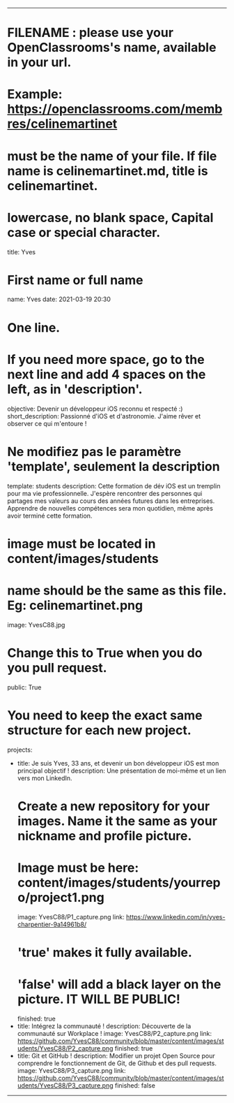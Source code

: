 ---

# FILENAME : please use your OpenClassrooms's name, available in your url.
# Example: https://openclassrooms.com/membres/celinemartinet
# must be the name of your file. If file name is celinemartinet.md, title is celinemartinet.
# lowercase, no blank space, Capital case or special character.
title: Yves

# First name or full name
name: Yves
date: 2021-03-19 20:30

# One line.
# If you need more space, go to the next line and add 4 spaces on the left, as in 'description'.
objective: Devenir un développeur iOS reconnu et respecté :)
short_description: Passionné d'iOS et d'astronomie. J'aime rêver et observer ce qui m'entoure !

# Ne modifiez pas le paramètre 'template', seulement la description
template: students
description:
    Cette formation de dév iOS est un tremplin pour ma vie professionnelle. 
    J'espère rencontrer des personnes qui partages mes valeurs au cours des années futures dans les entreprises.
    Apprendre de nouvelles compétences sera mon quotidien, même après avoir terminé cette formation.
    
    
    

# image must be located in content/images/students
# name should be the same as this file. Eg: celinemartinet.png
image: YvesC88.jpg

# Change this to True when you do you pull request.
public: True

# You need to keep the exact same structure for each new project.
projects:
  - title: Je suis Yves, 33 ans, et devenir un bon développeur iOS est mon principal objectif !
    description: Une présentation de moi-même et un lien vers mon LinkedIn.
    # Create a new repository for your images. Name it the same as your nickname and profile picture.
    # Image must be here: content/images/students/yourrepo/project1.png
    image: YvesC88/P1_capture.png
    link: https://www.linkedin.com/in/yves-charpentier-9a14961b8/
    # 'true' makes it fully available.
    # 'false' will add a black layer on the picture. IT WILL BE PUBLIC!
    finished: true
  - title: Intégrez la communauté !
    description: Découverte de la communauté sur Workplace !
    image: YvesC88/P2_capture.png
    link: https://github.com/YvesC88/community/blob/master/content/images/students/YvesC88/P2_capture.png
    finished: true
  - title: Git et GitHub !
    description: Modifier un projet Open Source pour comprendre le fonctionnement de Git, de Github et des pull requests. 
    image: YvesC88/P3_capture.png
    link: https://github.com/YvesC88/community/blob/master/content/images/students/YvesC88/P3_capture.png
    finished: false
---